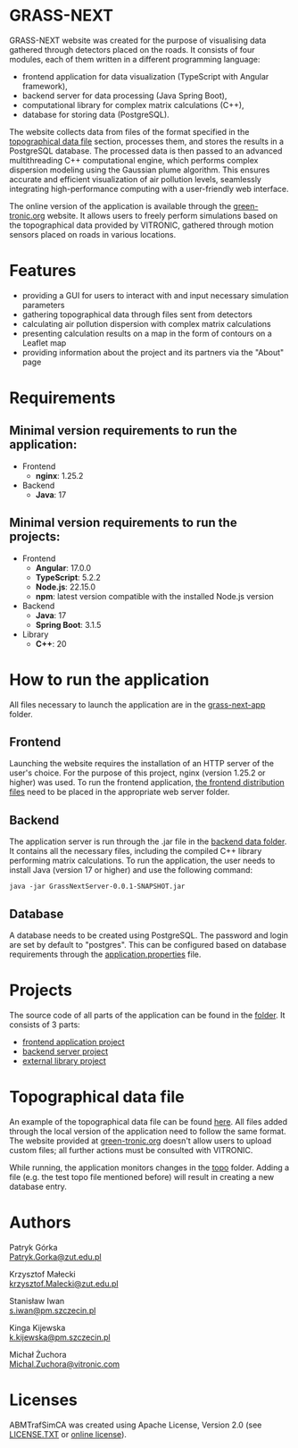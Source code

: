 # GRASS-NEXT

GRASS-NEXT website was created for the purpose of visualising data gathered through detectors placed on the roads. It consists of four modules, each of them written in a different programming language:
- frontend application for data visualization (TypeScript with Angular framework),
- backend server for data processing (Java Spring Boot),
- computational library for complex matrix calculations (C++),
- database for storing data (PostgreSQL).

The website collects data from files of the format specified in the [topographical data file](#topographical-data-file) section, processes them, and stores the results in a PostgreSQL database. The processed data is then passed to an advanced multithreading C++ computational engine, which performs complex dispersion modeling using the Gaussian plume algorithm. This ensures accurate and efficient visualization of air pollution levels, seamlessly integrating high-performance computing with a user-friendly web interface.

The online version of the application is available through the [green-tronic.org](http://www.green-tronic.eu) website. It allows users to freely perform simulations based on the topographical data provided by VITRONIC, gathered through motion sensors placed on roads in various locations.

# Features
- providing a GUI for users to interact with and input necessary simulation parameters
- gathering topographical data through files sent from detectors
- calculating air pollution dispersion with complex matrix calculations
- presenting calculation results on a map in the form of contours on a Leaflet map
- providing information about the project and its partners via the "About" page

# Requirements

## Minimal version requirements to run the application:
- Frontend
  - **nginx**: 1.25.2
- Backend
  - **Java**: 17

## Minimal version requirements to run the projects:
- Frontend
  - **Angular**: 17.0.0
  - **TypeScript**: 5.2.2
  - **Node.js**: 22.15.0
  - **npm**: latest version compatible with the installed Node.js version
- Backend
  - **Java**: 17
  - **Spring Boot**: 3.1.5
- Library
  - **C++**: 20

# How to run the application

All files necessary to launch the application are in the <a href="./grass-next-app" target="_blank">grass-next-app</a> folder.

## Frontend

Launching the website requires the installation of an HTTP server of the user's choice. For the purpose of this project, nginx (version 1.25.2 or higher) was used. To run the frontend application, <a href="./grass-next-app/frontend" target="_blank">the frontend distribution files</a> need to be placed in the appropriate web server folder.

## Backend

The application server is run through the .jar file in the <a href="./grass-next-app/backend" target="_blank">backend data folder</a>. It contains all the necessary files, including the compiled C++ library performing matrix calculations. To run the application, the user needs to install Java (version 17 or higher) and use the following command:

`java -jar GrassNextServer-0.0.1-SNAPSHOT.jar`

## Database

A database needs to be created using PostgreSQL. The password and login are set by default to "postgres". This can be configured based on database requirements through the <a href="./grass-next-app/backend/application.properties" target="_blank">application.properties</a> file.

# Projects

The source code of all parts of the application can be found in the <a href="./grass-next-prj" target="_blank">folder</a>. It consists of 3 parts:
- <a href="./grass-next-prj/GrassNext_project/GrassNextFrontend" target="_blank">frontend application project</a>
- <a href="./grass-next-prj/GrassNext_project/GrassNextServer" target="_blank">backend server project</a>
- <a href="./grass-next-prj/MathTest" target="_blank">external library project</a>

# Topographical data file

An example of the topographical data file can be found <a href="./grass-next-app/backend/topo_archive/topo-test.txt" target="_blank">here</a>. All files added through the local version of the application need to follow the same format. The website provided at [green-tronic.org](http://www.green-tronic.eu) doesn't allow users to upload custom files; all further actions must be consulted with VITRONIC.

While running, the application monitors changes in the <a href="./grass-next-app/backend/topo" target="_blank">topo</a> folder. Adding a file (e.g. the test topo file mentioned before) will result in creating a new database entry.

# Authors

Patryk Górka  
Patryk.Gorka@zut.edu.pl

Krzysztof Małecki  
krzysztof.Malecki@zut.edu.pl

Stanisław Iwan  
s.iwan@pm.szczecin.pl

Kinga Kijewska  
k.kijewska@pm.szczecin.pl

Michał Żuchora  
Michal.Zuchora@vitronic.com

# Licenses

ABMTrafSimCA was created using Apache License, Version 2.0 (see <a href="./LICENSE" target="_blank">LICENSE.TXT</a> or <a href="https://www.apache.org/licenses/LICENSE-2.0">online license</a>).

